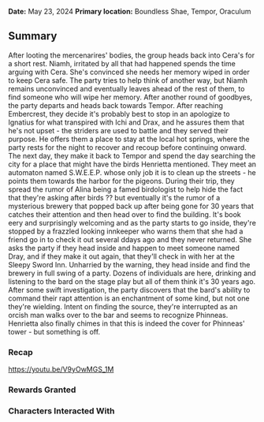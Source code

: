 **Date:** May 23, 2024
**Primary location:** Boundless Shae, Tempor, Oraculum

## Summary

After looting the mercenarires' bodies, the group heads back into Cera's for a short rest. Niamh, irritated by all that had happened spends the time arguing with Cera. She's convinced she needs her memory wiped in order to keep Cera safe. The party tries to help think of another way, but Niamh remains unconvinced and eventually leaves ahead of the rest of them, to find someone who will wipe her memory. After another round of goodbyes, the party departs and heads back towards Tempor. After reaching Embercrest, they decide it's probably best to stop in an apologize to Ignatius for what transpired with Ichi and Drax, and he assures them that he's not upset - the striders are used to battle and they served their purpose. He offers them a place to stay at the local hot springs, where the party rests for the night to recover and recoup before continuing onward. The next day, they make it back to Tempor and spend the day searching the city for a place that might have the birds Henrietta mentioned. They meet an automaton named S.W.E.E.P. whose only job it is to clean up the streets - he points them towards the harbor for the pigeons. During their trip, they spread the rumor of Alina being a famed birdologist to help hide the fact that they're asking after birds ?? but eventually it's the rumor of a mysterious brewery that popped back up after being gone for 30 years that catches their attention and then head over to find the building. It's book eery and surprisingly welcoming and as the party starts to go inside, they're stopped by a frazzled looking innkeeper who warns them that she had a friend go in to check it out several ddays ago and they never returned. She asks the party if they head inside and happen to meet someone named Dray, and if they make it out again, that they'll check in with her at the Sleepy Sword Inn. Unharried by the warning, they head inside and find the brewery in full swing of a party. Dozens of individuals are here, drinking and listening to the bard on the stage play but all of them think it's 30 years ago. After some swift investigation, the party discovers that the bard's ability to command their rapt attention is an enchantment of some kind, but not one they're wielding. Intent on finding the source, they're interrupted as an orcish man walks over to the bar and seems to recognize Phinneas. Henrietta also finally chimes in that this is indeed the cover for Phinneas' tower - but something is off.

### Recap

https://youtu.be/V9yOwMGS_1M

### Rewards Granted

### Characters Interacted With
